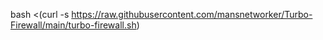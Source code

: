 bash <(curl -s https://raw.githubusercontent.com/mansnetworker/Turbo-Firewall/main/turbo-firewall.sh)
